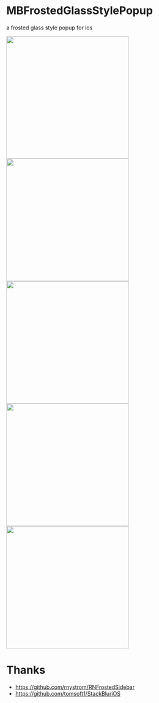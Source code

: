 MBFrostedGlassStylePopup
========================

a frosted glass style popup for ios

<img width="320" src="http://raw.github.com/liuzhitao2000/MBFrostedGlassStylePopup/dev/MBFrostedGlassStylePopupDemo/example/home.png" /> 

<img width="320" src="http://raw.github.com/liuzhitao2000/MBFrostedGlassStylePopup/dev/MBFrostedGlassStylePopupDemo/example/show_1.png" /> 
<img width="320" src="http://raw.github.com/liuzhitao2000/MBFrostedGlassStylePopup/dev/MBFrostedGlassStylePopupDemo/example/show_2.png" /> 
<img width="320" src="http://raw.github.com/liuzhitao2000/MBFrostedGlassStylePopup/dev/MBFrostedGlassStylePopupDemo/example/show_3.png" /> 
<img width="320" src="http://raw.github.com/liuzhitao2000/MBFrostedGlassStylePopup/dev/MBFrostedGlassStylePopupDemo/example/show_4.png" /> 

Thanks
========================

* https://github.com/rnystrom/RNFrostedSidebar
* https://github.com/tomsoft1/StackBluriOS



